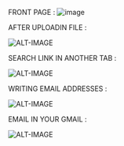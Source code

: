 FRONT PAGE :
![image](https://github.com/priyanshuyadav07804/FILE_SHARE_WEBSITE/assets/80442935/9b188523-1284-48d5-921e-87d73c268b77)


AFTER UPLOADIN FILE :

![ALT-IMAGE](https://github.com/priyanshuyadav07804/FILE_SHARE_WEBSITE/assets/80442935/215b7345-0418-4f4c-9205-acb83c0c5917)

SEARCH LINK IN ANOTHER TAB : 

![ALT-IMAGE](https://github.com/priyanshuyadav07804/FILE_SHARE_WEBSITE/assets/80442935/cb2ae0d1-3e82-40db-bc90-c2dee3cfea24)

WRITING EMAIL ADDRESSES : 

![ALT-IMAGE](https://github.com/priyanshuyadav07804/FILE_SHARE_WEBSITE/assets/80442935/8b262191-9afe-469d-8405-a9b312a4b6b4)

EMAIL IN YOUR GMAIL :

![ALT-IMAGE](https://github.com/priyanshuyadav07804/FILE_SHARE_WEBSITE/assets/80442935/108a34e7-da1c-4c23-877a-bc8640f9a087)
